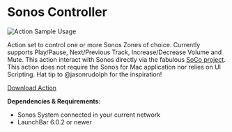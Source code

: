 # Sonos Controller

![Action Sample Usage](https://raw.githubusercontent.com/mlinzner/LaunchBarActions/master/resources/LBAction-Sonos.jpg)

Action set to control one or more Sonos Zones of choice. Currently supports Play/Pause, Next/Previous Track, Increase/Decrease Volume and Mute.
This action interact with Sonos directly via the fabulous [SoCo project](https://github.com/SoCo/SoCo). This action does not require the Sonos for Mac application nor relies on UI Scripting. Hat tip to @jasonrudolph for the inspiration!

[Download Action](https://github.com/mlinzner/LaunchBarActions/blob/master/actions/Sonos%20Controller/packages/Sonos%20Controller.lbaction?raw=true)

**Dependencies & Requirements:**
- Sonos System connected in your current network
- LaunchBar 6.0.2 or newer
